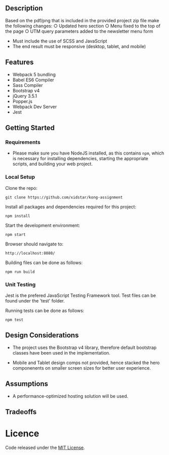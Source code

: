 
## Description
Based on the pdf/png that is included in the provided project zip file make the following changes:
  ○ Updated hero section
  ○ Menu fixed to the top of the page
  ○ UTM query parameters added to the newsletter menu form
* Must include the use of SCSS and JavaScript
* The end result must be responsive (desktop, tablet, and mobile)

## Features
- Webpack 5 bundling
- Babel ES6 Compiler
- Sass Compiler
- Bootstrap v4
- jQuery 3.5.1
- Popper.js 
- Webpack Dev Server
- Jest


## Getting Started

### Requirements
* Please make sure you have NodeJS installed, as this contains `npm`, which is necessary
for installing dependencies, starting the appropriate scripts, and building your web project.

### Local Setup
Clone the repo:

    git clone https://github.com/xidstar/kong-assignment

Install all packages and dependencies required for this project:

    npm install
    
Start the development environment:

    npm start
 
Browser should navigate to: 

    http://localhost:8080/ 
    
Building files can be done as follows:

    npm run build

### Unit Testing
Jest is the prefered JavaScript Testing Framework tool. Test files can be found under the 'test' folder.

Running tests can be done as follows:

    npm test

## Design Considerations

* The project uses the Bootstrap v4 library, therefore default bootstrap classes have been used in the implementation.

* Mobile and Tablet design comps not provided, hence stacked the hero componenents on smaller screen sizes for better user experience.


## Assumptions
* A performance-optimized hosting solution will be used.


## Tradeoffs


# Licence
Code released under the [MIT License](LICENSE.md).
